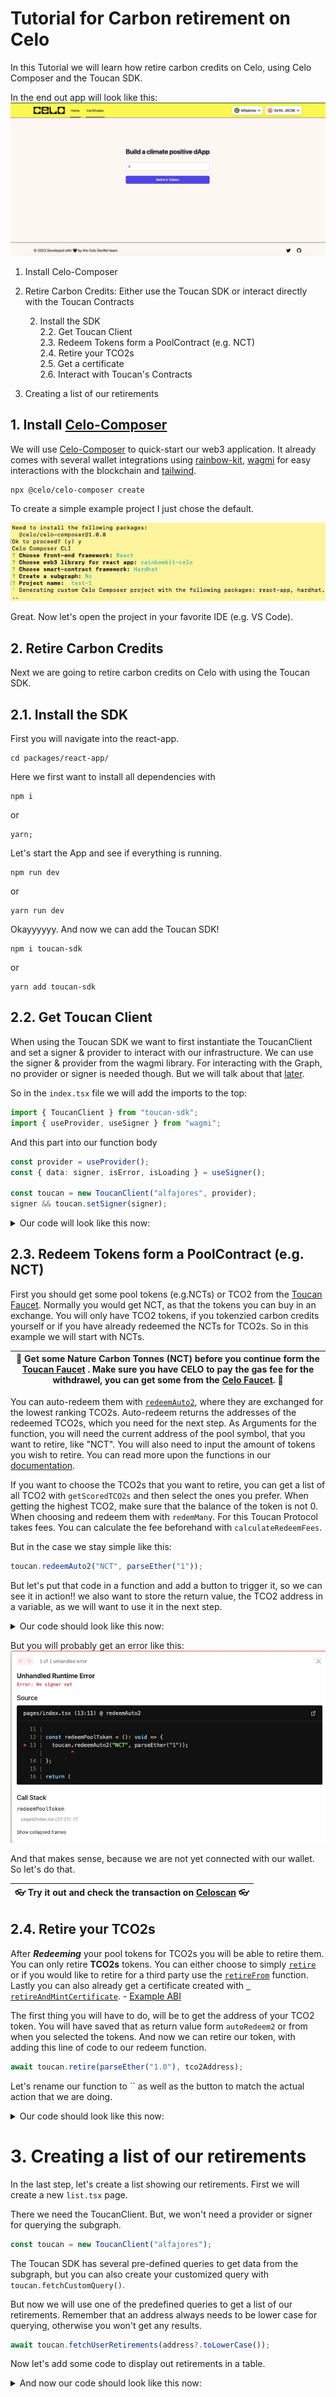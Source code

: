 # Tutorial for Carbon retirement on Celo

In this Tutorial we will learn how retire carbon credits on Celo, using Celo Composer and the Toucan SDK.

In the end out app will look like this:
![Celo app with a retirement Button](./assets/example-app.jpg)

1. Install Celo-Composer
2. Retire Carbon Credits: Either use the Toucan SDK or interact directly with the Toucan Contracts

   2. Install the SDK  
      2.2. Get Toucan Client  
      2.3. Redeem Tokens form a PoolContract (e.g. NCT)  
      2.4. Retire your TCO2s  
      2.5. Get a certificate  
      2.6. Interact with Toucan's Contracts

3. Creating a list of our retirements

## 1. Install [Celo-Composer](https://docs.celo.org/blog/tutorials/building-your-first-smart-contract-web-dapp-with-celo-composer)

We will use [Celo-Composer](https://docs.celo.org/blog/tutorials/building-your-first-smart-contract-web-dapp-with-celo-composer) to quick-start our web3 application. It already comes with several wallet integrations using [rainbow-kit](https://www.rainbowkit.com), [wagmi](https://wagmi.sh) for easy interactions with the blockchain and [tailwind](https://tailwindcss.com).

```
npx @celo/celo-composer create
```

To create a simple example project I just chose the default.

![image of the options selected](./assets/composer-selection.jpeg)

Great. Now let's open the project in your favorite IDE (e.g. VS Code).

## 2. Retire Carbon Credits

Next we are going to retire carbon credits on Celo with using the Toucan SDK.

## 2.1. Install the SDK

First you will navigate into the react-app.

```
cd packages/react-app/
```

Here we first want to install all dependencies with

```
npm i
```

or

```
yarn;
```

Let's start the App and see if everything is running.

```
npm run dev
```

or

```
yarn run dev
```

Okayyyyyy. And now we can add the Toucan SDK!

```
npm i toucan-sdk
```

or

```
yarn add toucan-sdk
```

## 2.2. Get Toucan Client

When using the Toucan SDK we want to first instantiate the ToucanClient and set a signer & provider to interact with our infrastructure. We can use the signer & provider from the wagmi library. For interacting with the Graph, no provider or signer is needed though. But we will talk about that [later](#3-use-a-the-sdk-to-query-the-subgraph).

So in the `index.tsx` file we will add the imports to the top:

```typescript
import { ToucanClient } from "toucan-sdk";
import { useProvider, useSigner } from "wagmi";
```

And this part into our function body

```typescript
const provider = useProvider();
const { data: signer, isError, isLoading } = useSigner();

const toucan = new ToucanClient("alfajores", provider);
signer && toucan.setSigner(signer);
```

<details>
<summary>Our code will look like this now:</summary>

```javascript
import { ToucanClient } from "toucan-sdk";
import { useProvider, useSigner } from "wagmi";

export default function Home() {
  const provider = useProvider();
  const { data: signer, isError, isLoading } = useSigner();

  const toucan = new ToucanClient("alfajores", provider);
  signer && toucan.setSigner(signer);
  return (
    <div>
      <div className="h1">
        There you go... a canvas for your next Celo project!
      </div>
    </div>
  );
}
```

</details>

## 2.3. Redeem Tokens form a PoolContract (e.g. NCT)

First you should get some pool tokens (e.g.NCTs) or TCO2 from the [Toucan Faucet](https://faucet.toucan.earth/). Normally you would get NCT, as that the tokens you can buy in an exchange. You will only have TCO2 tokens, if you tokenzied carbon credits yourself or if you have already redeemed the NCTs for TCO2s. So in this example we will start with NCTs.

| :herb: Get some Nature Carbon Tonnes (NCT) before you continue form the [Toucan Faucet](https://faucet.toucan.earth/) . Make sure you have CELO to pay the gas fee for the withdrawel, you can get some from the [Celo Faucet](https://faucet.celo.org/alfajores). :herb: |
| ------------------------------------------------------------------------------------------------------------------------------------------------------------------------------------------------------------------------------------------------------------------------- |

You can auto-redeem them with [`redeemAuto2`](https://docs.toucan.earth/toucan/dev-resources/smart-contracts/pool-contracts#redeemauto2), where they are exchanged for the lowest ranking TCO2s. Auto-redeem returns the addresses of the redeemed TCO2s, which you need for the next step. As Arguments for the function, you will need the current address of the pool symbol, that you want to retire, like "NCT". You will also need to input the amount of tokens you wish to retire. You can read more upon the functions in our [documentation](https://docs.toucan.earth/toucan/dev-resources/smart-contracts/pool-contracts).

If you want to choose the TCO2s that you want to retire, you can get a list of all TCO2 with `getScoredTCO2s` and then select the ones you prefer. When getting the highest TCO2, make sure that the balance of the token is not 0. When choosing and redeem them with `redemMany`. For this Toucan Protocol takes fees. You can calculate the fee beforehand with `calculateRedeemFees`.

But in the case we stay simple like this:

```typescript
toucan.redeemAuto2("NCT", parseEther("1"));
```

But let's put that code in a function and add a button to trigger it, so we can see it in action!! we also want to store the return value, the TCO2 address in a variable, as we will want to use it in the next step.

<details>
<summary>Our code should look like this now: </summary>

```typescript
import { parseEther } from "ethers/lib/utils.js";
import { ToucanClient } from "toucan-sdk";
import { useProvider, useSigner } from "wagmi";

export default function Home() {
  const provider = useProvider();
  const { data: signer, isError, isLoading } = useSigner();
  const toucan = new ToucanClient("alfajores", provider);
  signer && toucan.setSigner(signer);
  // we will store our return value here
  const [tco2address, setTco2address] = useState("");

  const redeemPoolToken = async (): Promise<void> => {
    const redeemedTokenAddress = await toucan.redeemAuto2(
      "NCT",
      parseEther("1")
    );
    redeemedTokenAddress && setTco2address(redeemedTokenAddress[0].address);
  };

  return (
    <div>
      <div className="h1">
        <div>
          <button
            className="group relative flex w-full justify-center rounded-md bg-indigo-600 px-3 py-2 text-sm font-semibold text-white hover:bg-indigo-500 focus-visible:outline focus-visible:outline-2 focus-visible:outline-offset-2 focus-visible:outline-indigo-600"
            onClick={() => redeemPoolToken()}
          >
            <span className="absolute inset-y-0 left-0 flex items-center pl-3"></span>
            {"Redeem Tokens"}
          </button>
        </div>{" "}
      </div>
    </div>
  );
}
```

</details>

But you will probably get an error like this:
![Error: No signer yet](./assets/error-no-signer.jpeg)

And that makes sense, because we are not yet connected with our wallet. So let's do that.

| :eyeglasses: Try it out and check the transaction on [Celoscan](https://alfajores.celoscan.io) :eyeglasses: |
| ----------------------------------------------------------------------------------------------------------- |

## 2.4. Retire your TCO2s

After **_Redeeming_** your pool tokens for TCO2s you will be able to retire them. You can only retire **TCO2s** tokens. You can either choose to simply [`retire`](https://docs.toucan.earth/toucan/dev-resources/smart-contracts/tco2#retire) or if you would like to retire for a third party use the [`retireFrom`](https://docs.toucan.earth/toucan/dev-resources/smart-contracts/tco2#retirefrom) function. Lastly you can also already get a certificate created with [` retireAndMintCertificate`](https://docs.toucan.earth/toucan/dev-resources/smart-contracts/tco2#retireandmintcertificate). - [Example ABI](https://github.com/ToucanProtocol/contracts/blob/main/artifacts/staging/celo-alfajores/ToucanCarbonOffsets.json)

The first thing you will have to do, will be to get the address of your TCO2 token. You will have saved that as return value form `autoRedeem2` or from when you selected the tokens. And now we can retire our token, with adding this line of code to our redeem function.

```typescript
await toucan.retire(parseEther("1.0"), tco2Address);
```

Let's rename our function to `` as well as the button to match the actual action that we are doing.

<details>
<summary>Our code should look like this now: </summary>

```tsx
import { parseEther } from "ethers/lib/utils.js";
import { useState } from "react";
import { ToucanClient } from "toucan-sdk";
import { useProvider, useSigner } from "wagmi";

export default function Home() {
  const provider = useProvider();
  const { data: signer, isError, isLoading } = useSigner();
  const toucan = new ToucanClient("alfajores", provider);
  signer && toucan.setSigner(signer);
  const [tco2address, setTco2address] = useState("");

  const retirePoolToken = async (): Promise<void> => {
    const redeemedTokenAddress = await toucan.redeemAuto2(
      "NCT",
      parseEther("1")
    );
    redeemedTokenAddress && setTco2address(redeemedTokenAddress[0].address);

    tco2address.length && (await toucan.retire(parseEther("1.0"), tco2address));
  };

  return (
    <div>
      <div className="h1">
        <div>
          <button
            className="group relative flex w-full justify-center rounded-md bg-indigo-600 px-3 py-2 text-sm font-semibold text-white hover:bg-indigo-500 focus-visible:outline focus-visible:outline-2 focus-visible:outline-offset-2 focus-visible:outline-indigo-600"
            onClick={() => retirePoolToken()}
          >
            <span className="absolute inset-y-0 left-0 flex items-center pl-3"></span>
            {"Retire Tokens"}
          </button>
        </div>{" "}
      </div>
    </div>
  );
}
```

</details>

# 3. Creating a list of our retirements

In the last step, let's create a list showing our retirements. First we will create a new `list.tsx` page.

There we need the ToucanClient. But, we won't need a provider or signer for querying the subgraph.

```typescript
const toucan = new ToucanClient("alfajores");
```

The Toucan SDK has several pre-defined queries to get data from the subgraph, but you can also create your customized query with `toucan.fetchCustomQuery()`.

But now we will use one of the predefined queries to get a list of our retirements. Remember that an address always needs to be lower case for querying, otherwise you won't get any results.

```typescript
await toucan.fetchUserRetirements(address?.toLowerCase());
```

Now let's add some code to display out retirements in a table.

<details>
<summary>And now our code should look like this now: </summary>

```tsx
import { useEffect, useState } from "react";
import { ToucanClient } from "toucan-sdk";
import { useAccount } from "wagmi";

export default function Sdk() {
  const toucan = new ToucanClient("alfajores");
  const { address } = useAccount();

  const [retirements, setRetirements] = useState([]);

  useEffect(() => {
    !retirements.length && getUserRetirements();
  });

  const getUserRetirements = async () => {
    const result = await toucan.fetchUserRetirements(address?.toLowerCase());
    result && setRetirements(result);
  };

  return (
    <div>
      <div className="flex min-h-full items-center justify-center px-4 py-12 sm:px-6 lg:px-8">
        <div className="w-full space-y-8">
          <div className="">
            <h2 className="mt-6 text-center text-3xl font-bold tracking-tight text-blue-900">
              My Retirements{" "}
            </h2>
          </div>
          <div className="flex justify-center"></div>
          <div className="relative overflow-x-auto">
            <table className="w-full text-sm text-left text-blue-500 dark:text-blue-400">
              <thead className="text-xs text-blue-700 uppercase bg-blue-50 dark:bg-blue-700 dark:text-blue-400">
                <tr>
                  <th className="px-6 py-3">Token name</th>
                  <th className="px-6 py-3">Token symbol</th>
                  <th className="px-6 py-3">Certificate ID</th>
                  <th className="px-6 py-3">Creation Transaction</th>
                </tr>
              </thead>
              <tbody>
                {retirements.length &&
                  retirements.map((item) => {
                    return (
                      <tr
                        className="bg-white border-b dark:bg-blue-800 dark:border-blue-700"
                        key={item.id}
                      >
                        <td className="px-6 py-4 font-medium text-blue-900 whitespace-nowrap dark:text-white">
                          {item.token.name}
                        </td>
                        <td className="px-6 py-4">{item.token.symbol}</td>
                        <td className="px-6 py-4">{item.certificate?.id}</td>
                        <td className="px-6 py-4">{item.creationTx}</td>
                      </tr>
                    );
                  })}
              </tbody>
            </table>
          </div>
        </div>
      </div>
    </div>
  );
}
```

</details>
